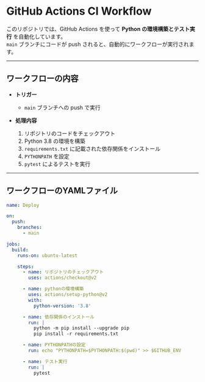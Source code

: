 # GitHub Actions CI Workflow

このリポジトリでは、GitHub Actions を使って **Python の環境構築とテスト実行** を自動化しています。  
`main` ブランチにコードが push されると、自動的にワークフローが実行されます。

---

## ワークフローの内容

- **トリガー**
  - `main` ブランチへの push で実行

- **処理内容**
  1. リポジトリのコードをチェックアウト
  2. Python 3.8 の環境を構築
  3. `requirements.txt` に記載された依存関係をインストール
  4. `PYTHONPATH` を設定
  5. `pytest` によるテストを実行

---

## ワークフローのYAMLファイル

```yaml
name: Deploy

on:
  push:
    branches:
      - main

jobs:
  build:
    runs-on: ubuntu-latest

    steps:
      - name: リポジトリのチェックアウト
        uses: actions/checkout@v2

      - name: pythonの環境構築
        uses: actions/setup-python@v2
        with:
          python-version: '3.8'

      - name: 依存関係のインストール
        run: |
          python -m pip install --upgrade pip
          pip install -r requirements.txt

      - name: PYTHONPATHの設定
        run: echo "PYTHONPATH=$PYTHONPATH:$(pwd)" >> $GITHUB_ENV

      - name: テスト実行
        run: |
          pytest
